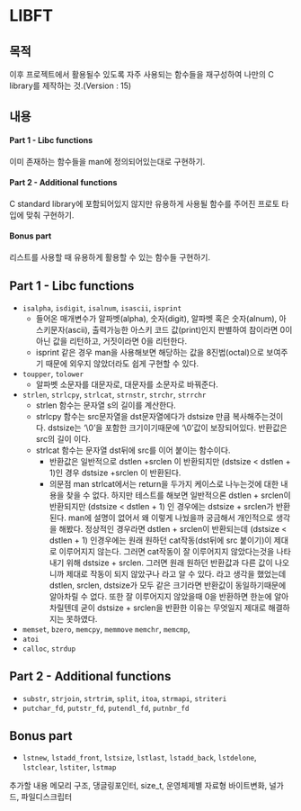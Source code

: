 # LIBFT

## 목적
이후 프로젝트에서 활용될수 있도록 자주 사용되는 함수들을 재구성하여 나만의 C library를 제작하는 것.(Version : 15)

## 내용
#### Part 1 - Libc functions
이미 존재하는 함수들을 man에 정의되어있는대로 구현하기.

#### Part 2 - Additional functions
C standard library에 포함되어있지 않지만 유용하게 사용될 함수를 주어진 프로토 타입에 맞춰 구현하기.

#### Bonus part
리스트를 사용할 때 유용하게 활용할 수 있는 함수들 구현하기.

## Part 1 - Libc functions

- `isalpha`, `isdigit`, `isalnum`, `isascii`, `isprint`
  - 들어온 매개변수가 알파벳(alpha), 숫자(digit), 알파벳 혹은 숫자(alnum), 아스키문자(ascii), 출력가능한 아스키 코드 값(print)인지 판별하여 참이라면 0이 아닌 값을 리턴하고, 거짓이라면 0을 리턴한다.
  - isprint 같은 경우 man을 사용해보면 해당하는 값을 8진법(octal)으로 보여주기 때문에 외우지 않았더라도 쉽게 구현할 수 있다.
- `toupper`, `tolower`
  - 알파벳 소문자를 대문자로, 대문자를 소문자로 바꿔준다.
- `strlen`, `strlcpy`, `strlcat`, `strnstr`, `strchr`, `strrchr`
  - strlen 함수는 문자열 s의 길이를 계산한다.
  - strlcpy 함수는 src문자열을 dst문자열에다가 dstsize 만큼 복사해주는것이다. dstsize는 ‘\0’을 포함한 크기이기때문에 ‘\0’값이 보장되어있다. 반환값은 src의 길이 이다.
  - strlcat 함수는 문자열 dst뒤에 src를 이어 붙이는 함수이다. 
    - 반환값은 일반적으로 dstlen +srclen 이 반환되지만 (dstsize < dstlen + 1)인 경우 dstsize +srclen 이 반환된다.
     - 의문점 man strlcat에서는 return을 두가지 케이스로 나누는것에 대한 내용을 찾을 수 없다. 하지만 테스트를 해보면 일반적으론 dstlen + srclen이 반환되지만 (dstsize < dstlen + 1) 인 경우에는 dstsize + srclen가 반환된다. man에 설명이 없어서 왜 이렇게 나눴을까 궁금해서 개인적으로 생각을 해봤다. 정상적인 경우라면 dstlen + srclen이 반환되는데 (dstsize < dstlen + 1) 인경우에는 원래 원하던 cat작동(dst뒤에 src 붙이기)이 제대로 이루어지지 않는다. 그러면 cat작동이 잘 이루어지지 않았다는것을 나타내기 위해 dstsize + srclen. 그러면 원래 원하던 반환값과 다른 값이 나오니까 제대로 작동이 되지 않았구나 라고 알 수 있다. 라고 생각을 했었는데 dstlen, srclen, dstsize가 모두 같은 크기라면 반환값이 동일하기때문에 알아차릴 수 없다. 또한 잘 이루어지지 않았을때 0을 반환하면 한눈에 알아차릴텐데 굳이 dstsize + srclen을 반환한 이유는 무엇일지 제대로 해결하지는 못하였다.
- `memset`, `bzero`, `memcpy`, `memmove` `memchr`, `memcmp`,
- `atoi`
- `calloc`, `strdup`

## Part 2 - Additional functions

- `substr`, `strjoin`, `strtrim`, `split`, `itoa`, `strmapi`, `striteri`
- `putchar_fd`, `putstr_fd`, `putendl_fd`, `putnbr_fd`

## Bonus part

- `lstnew`, `lstadd_front`, `lstsize`, `lstlast`, `lstadd_back`, `lstdelone`, `lstclear`, `lstiter`, `lstmap`

추가할 내용 메모리 구조, 댕글링포인터, size_t, 운영체제별 자료형 바이트변화, 널가드, 파일디스크립터
